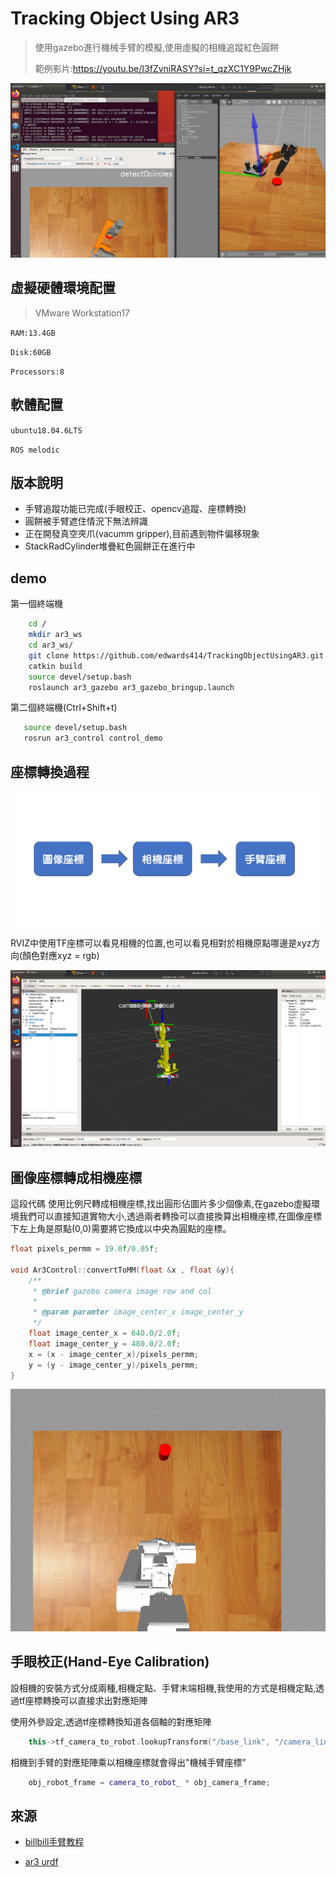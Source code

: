 # Tracking Object Using AR3 

>   使用gazebo進行機械手臂的模擬,使用虛擬的相機追蹤紅色圓餅
>
>   範例影片:https://youtu.be/I3fZvniRASY?si=t_qzXC1Y9PwcZHjk

![](img/trackarm1.png)


## 虛擬硬體環境配置

> VMware Workstation17

`RAM:13.4GB `

`Disk:60GB`

`Processors:8`


## 軟體配置

`ubuntu18.04.6LTS `

`ROS melodic`

## 版本說明
* 手臂追蹤功能已完成(手眼校正、opencv追蹤、座標轉換)
* 圓餅被手臂遮住情況下無法辨識
* 正在開發真空夾爪(vacumm gripper),目前遇到物件偏移現象
* StackRadCylinder堆疊紅色圓餅正在進行中


## demo
第一個終端機
```bash
    cd /
    mkdir ar3_ws
    cd ar3_ws/
    git clone https://github.com/edwards414/TrackingObjectUsingAR3.git
    catkin build
    source devel/setup.bash
    roslaunch ar3_gazebo ar3_gazebo_bringup.launch
```
第二個終端機(Ctrl+Shift+t)
```bash
   source devel/setup.bash
   rosrun ar3_control control_demo
```

## 座標轉換過程
![](img/trackarm3.png)

RVIZ中使用TF座標可以看見相機的位置,也可以看見相對於相機原點哪邊是xyz方向(顏色對應xyz = rgb)

![](img/trackarm2.png)

## 圖像座標轉成相機座標
這段代碼 使用比例尺轉成相機座標,找出圓形佔圖片多少個像素,在gazebo虛擬環境我們可以直接知道實物大小,透過兩者轉換可以直接換算出相機座標,在圖像座標下左上角是原點(0,0)需要將它換成以中央為圓點的座標。 
```cpp
float pixels_permm = 19.0f/0.05f;

void Ar3Control::convertToMM(float &x , float &y){
    /**
     * @brief gazebo camera image row and col
     *
     * @param paramter image_center_x image_center_y
     */
    float image_center_x = 640.0/2.0f;
    float image_center_y = 480.0/2.0f;
    x = (x - image_center_x)/pixels_permm;
    y = (y - image_center_y)/pixels_permm;
}

```

![](img/trackarm4.png)
## 手眼校正(Hand-Eye Calibration)
設相機的安裝方式分成兩種,相機定點、手臂末端相機,我使用的方式是相機定點,透過tf座標轉換可以直接求出對應矩陣

使用外參設定,透過tf座標轉換知道各個軸的對應矩陣
```cpp
    this->tf_camera_to_robot.lookupTransform("/base_link", "/camera_link", ros::Time(0), (this->camera_to_robot_));
```

相機到手臂的對應矩陣乘以相機座標就會得出"機械手臂座標"

```cpp
    obj_robot_frame = camera_to_robot_ * obj_camera_frame;
```



## 來源

 - [billbill手臂教程](https://www.bilibili.com/video/BV1Mg4y127Z9/?spm_id_from=333.337.search-card.all.click&vd_source=53c21729b38d8f6e3089a9d719e99479)

 - [ar3 urdf](https://github.com/ongdexter/ar3_core/tree/master)


